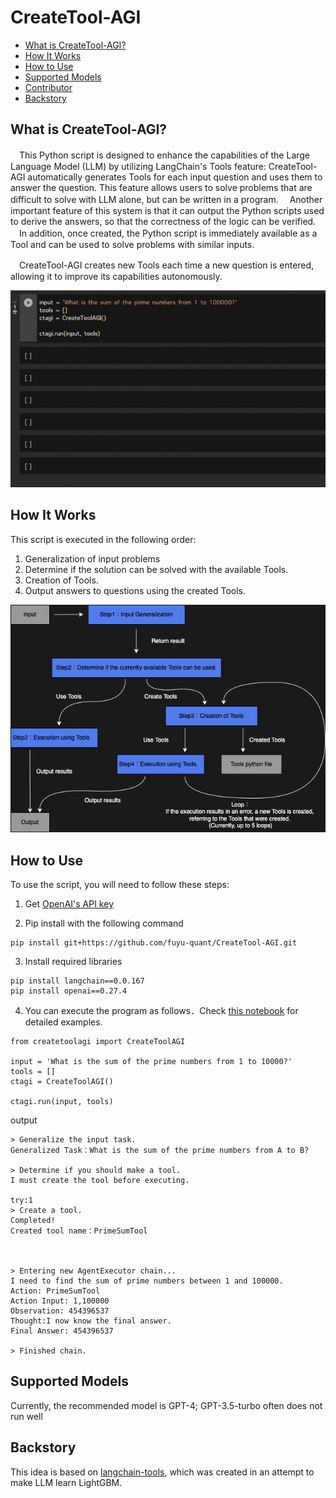 # CreateTool-AGI


- [What is CreateTool-AGI?](#what-is-createtool-agi)
- [How It Works](#how-it-works)
- [How to Use](#how-to-use)
- [Supported Models](#supported-models)
- [Contributor](#contributor)
- [Backstory](#backstory)



## What is CreateTool-AGI?
　This Python script is designed to enhance the capabilities of the Large Language Model (LLM) by utilizing LangChain's Tools feature: CreateTool-AGI automatically generates Tools for each input question and uses them to answer the question. This feature allows users to solve problems that are difficult to solve with LLM alone, but can be written in a program.
　Another important feature of this system is that it can output the Python scripts used to derive the answers, so that the correctness of the logic can be verified.
　In addition, once created, the Python script is immediately available as a Tool and can be used to solve problems with similar inputs.

　CreateTool-AGI creates new Tools each time a new question is entered, allowing it to improve its capabilities autonomously.

![createtoolagigif](./images/CreateToolAGI.gif)

## How It Works
This script is executed in the following order:

1. Generalization of input problems
2. Determine if the solution can be solved with the available Tools.
3. Creation of Tools.
4. Output answers to questions using the created Tools.

![createtoolagi](./images/createtoolagi.png)



## How to Use
To use the script, you will need to follow these steps:

1. Get [OpenAI's API key](https://platform.openai.com/account/api-keys)

2. Pip install with the following command
```
pip install git+https://github.com/fuyu-quant/CreateTool-AGI.git
```
3. Install required libraries
```
pip install langchain==0.0.167
pip install openai==0.27.4
```
4. You can execute the program as follows．Check [this notebook](https://github.com/fuyu-quant/CreateTool-AGI/blob/main/examples/createtoolagi.ipynb) for detailed examples.
```
from createtoolagi import CreateToolAGI

input = 'What is the sum of the prime numbers from 1 to 10000?'
tools = []
ctagi = CreateToolAGI()

ctagi.run(input, tools)
```
output
```
> Generalize the input task.
Generalized Task：What is the sum of the prime numbers from A to B?

> Determine if you should make a tool.
I must create the tool before executing.

try:1
> Create a tool.
Completed!
Created tool name：PrimeSumTool



> Entering new AgentExecutor chain...
I need to find the sum of prime numbers between 1 and 100000.
Action: PrimeSumTool
Action Input: 1,100000
Observation: 454396537
Thought:I now know the final answer.
Final Answer: 454396537

> Finished chain.
```

## Supported Models
Currently, the recommended model is GPT-4; GPT-3.5-turbo often does not run well



## Backstory
This idea is based on [langchain-tools](https://github.com/fuyu-quant/langchain-tools), which was created in an attempt to make LLM learn LightGBM.


